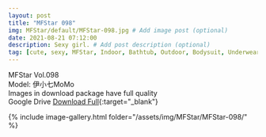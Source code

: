 ```yaml
---
layout: post
title: "MFStar 098"
img: MFStar/default/MFStar-098.jpg # Add image post (optional)
date: 2021-08-21 07:12:00
description: Sexy girl. # Add post description (optional)
tag: [cute, sexy, MFStar, Indoor, Bathtub, Outdoor, Bodysuit, Underwear, Cosplay, Big Tits, Tattoo, CHINAGIRLS]
---
```

MFStar Vol.098  
Model: 伊小七MoMo  
Images in download package have full quality                    
Google Drive [Download Full](https://ouo.io/UTBQk5X){:target="_blank"}

{% include image-gallery.html folder="/assets/img/MFStar/MFStar-098/" %}
